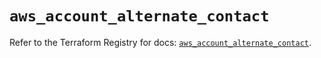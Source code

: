 # `aws_account_alternate_contact`

Refer to the Terraform Registry for docs: [`aws_account_alternate_contact`](https://registry.terraform.io/providers/hashicorp/aws/5.91.0/docs/resources/account_alternate_contact).
